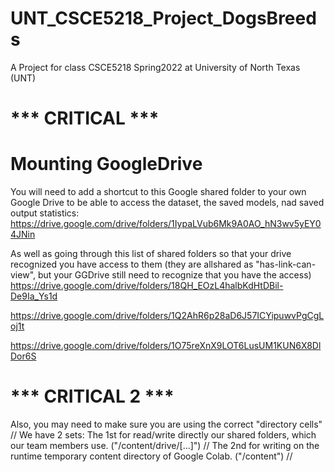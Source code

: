 # UNT_CSCE5218_Project_DogsBreeds
A Project for class CSCE5218 Spring2022 at University of North Texas (UNT)


# *** CRITICAL ***
#  Mounting GoogleDrive 
You will need to add a shortcut to this Google shared folder to your own Google Drive to be able to access the dataset, the saved models, nad saved output statistics:
https://drive.google.com/drive/folders/1IypaLVub6Mk9A0AO_hN3wv5yEY04JNin

As well as going through this list of shared folders so that your drive recognized you have access to them (they are allshared as "has-link-can-view", but your GGDrive still need to recognize that you have the access)
https://drive.google.com/drive/folders/18QH_EOzL4halbKdHtDBil-De9Ia_Ys1d

https://drive.google.com/drive/folders/1Q2AhR6p28aD6J57ICYipuwvPgCgLoj1t

https://drive.google.com/drive/folders/1O75reXnX9LOT6LusUM1KUN6X8DlDor6S

# *** CRITICAL 2 ***

Also, you may need to make sure you are using the correct "directory cells" //
We have 2 sets: 
The 1st for read/write directly our shared folders, which our team members use. ("/content/drive/[...]") //
The 2nd for writing on the runtime temporary content directory of Google Colab. ("/content") //
